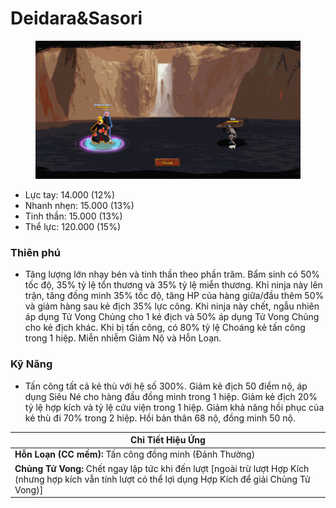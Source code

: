 # Deidara\&Sasori

<figure><img src="../../.gitbook/assets/Deidara_26_Sasori_S.Atk_.gif" alt=""><figcaption></figcaption></figure>

* Lực tay: 14.000 (12%)
* Nhanh nhẹn: 15.000 (13%)
* Tinh thần: 15.000 (13%)
* Thể lực: 120.000 (15%)

### Thiên phú

* Tăng lượng lớn nhạy bén và tinh thần theo phần trăm. Bẩm sinh có 50% tốc độ, 35% tỷ lệ tổn thương và 35% tỷ lệ miễn thương. Khi ninja này lên trận, tăng đồng minh 35% tốc độ, tăng HP của hàng giữa/đầu thêm 50% và giảm hàng sau kẻ địch 35% lực công. Khi ninja này chết, ngẫu nhiên áp dụng Tử Vong Chủng cho 1 kẻ địch và 50% áp dụng Tử Vong Chủng cho kẻ địch khác. Khi bị tấn công, có 80% tỷ lệ Choáng kẻ tấn công trong 1 hiệp. Miễn nhiễm Giảm Nộ và Hỗn Loạn.

### Kỹ Năng

* Tấn công tất cả kẻ thù với hệ số 300%. Giảm kẻ địch 50 điểm nộ, áp dụng Siêu Né cho hàng đầu đồng minh trong 1 hiệp. Giảm kẻ địch 20% tỷ lệ hợp kích và tỷ lệ cứu viện trong 1 hiệp. Giảm khả năng hồi phục của kẻ thù đi 70% trong 2 hiệp. Hồi bản thân 68 nộ, đồng minh 50 nộ.

| Chi Tiết Hiệu Ứng                                                                                                                                          |
| ---------------------------------------------------------------------------------------------------------------------------------------------------------- |
| **Hỗn Loạn (CC mềm):** Tấn công đồng minh (Đánh Thường)                                                                                                    |
| **Chủng Tử Vong:** Chết ngay lập tức khi đến lượt \[ngoài trừ lượt Hợp Kích (nhưng hợp kích vẫn tính lượt có thể lợi dụng Hợp Kích để giải Chủng Tử Vong)] |
